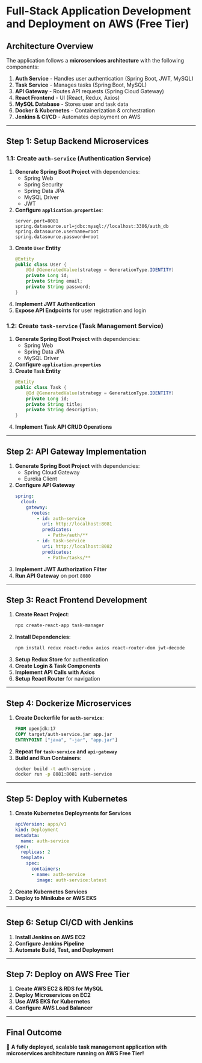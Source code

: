 # Full-Stack Application Development and Deployment on AWS (Free Tier)

## **Architecture Overview**
The application follows a **microservices architecture** with the following components:
1. **Auth Service** - Handles user authentication (Spring Boot, JWT, MySQL)
2. **Task Service** - Manages tasks (Spring Boot, MySQL)
3. **API Gateway** - Routes API requests (Spring Cloud Gateway)
4. **React Frontend** - UI (React, Redux, Axios)
5. **MySQL Database** - Stores user and task data
6. **Docker & Kubernetes** - Containerization & orchestration
7. **Jenkins & CI/CD** - Automates deployment on AWS

---

## **Step 1: Setup Backend Microservices**

### **1.1: Create `auth-service` (Authentication Service)**
1. **Generate Spring Boot Project** with dependencies:
   - Spring Web
   - Spring Security
   - Spring Data JPA
   - MySQL Driver
   - JWT
2. **Configure `application.properties`**:
   ```properties
   server.port=8081
   spring.datasource.url=jdbc:mysql://localhost:3306/auth_db
   spring.datasource.username=root
   spring.datasource.password=root
   ````
3. **Create `User` Entity**
   ```java
   @Entity
   public class User {
       @Id @GeneratedValue(strategy = GenerationType.IDENTITY)
       private Long id;
       private String email;
       private String password;
   }
   ```
4. **Implement JWT Authentication**
5. **Expose API Endpoints** for user registration and login

### **1.2: Create `task-service` (Task Management Service)**
1. **Generate Spring Boot Project** with dependencies:
   - Spring Web
   - Spring Data JPA
   - MySQL Driver
2. **Configure `application.properties`**
3. **Create `Task` Entity**
   ```java
   @Entity
   public class Task {
       @Id @GeneratedValue(strategy = GenerationType.IDENTITY)
       private Long id;
       private String title;
       private String description;
   }
   ```
4. **Implement Task API CRUD Operations**

---

## **Step 2: API Gateway Implementation**
1. **Generate Spring Boot Project** with dependencies:
   - Spring Cloud Gateway
   - Eureka Client
2. **Configure API Gateway**
   ```yaml
   spring:
     cloud:
       gateway:
         routes:
           - id: auth-service
             uri: http://localhost:8081
             predicates:
               - Path=/auth/**
           - id: task-service
             uri: http://localhost:8082
             predicates:
               - Path=/tasks/**
   ```
3. **Implement JWT Authorization Filter**
4. **Run API Gateway** on port `8080`

---

## **Step 3: React Frontend Development**
1. **Create React Project**:
   ```bash
   npx create-react-app task-manager
   ```
2. **Install Dependencies**:
   ```bash
   npm install redux react-redux axios react-router-dom jwt-decode
   ```
3. **Setup Redux Store** for authentication
4. **Create Login & Task Components**
5. **Implement API Calls with Axios**
6. **Setup React Router** for navigation

---

## **Step 4: Dockerize Microservices**
1. **Create Dockerfile for `auth-service`**:
   ```dockerfile
   FROM openjdk:17
   COPY target/auth-service.jar app.jar
   ENTRYPOINT ["java", "-jar", "app.jar"]
   ```
2. **Repeat for `task-service` and `api-gateway`**
3. **Build and Run Containers**:
   ```bash
   docker build -t auth-service .
   docker run -p 8081:8081 auth-service
   ```

---

## **Step 5: Deploy with Kubernetes**
1. **Create Kubernetes Deployments for Services**
   ```yaml
   apiVersion: apps/v1
   kind: Deployment
   metadata:
     name: auth-service
   spec:
     replicas: 2
     template:
       spec:
         containers:
         - name: auth-service
           image: auth-service:latest
   ```
2. **Create Kubernetes Services**
3. **Deploy to Minikube or AWS EKS**

---

## **Step 6: Setup CI/CD with Jenkins**
1. **Install Jenkins on AWS EC2**
2. **Configure Jenkins Pipeline**
3. **Automate Build, Test, and Deployment**

---

## **Step 7: Deploy on AWS Free Tier**
1. **Create AWS EC2 & RDS for MySQL**
2. **Deploy Microservices on EC2**
3. **Use AWS EKS for Kubernetes**
4. **Configure AWS Load Balancer**

---

## **Final Outcome**
🎯 **A fully deployed, scalable task management application with microservices architecture running on AWS Free Tier!**

